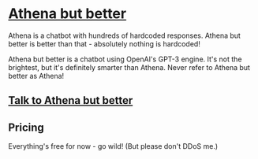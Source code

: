 # [Athena but better](https://abb.godder.xyz/)

Athena is a chatbot with hundreds of hardcoded responses. Athena but better is better than that - absolutely nothing is hardcoded!

Athena but better is a chatbot using OpenAI's GPT-3 engine. It's not the brightest, but it's definitely smarter than Athena. Never refer to Athena but better as Athena!

## [Talk to Athena but better](https://abb.godder.xyz/)

## Pricing

Everything's free for now - go wild! (But please don't DDoS me.)

<!-- ### Public License - $0.00/month forever

- No daily

### Free License - $0.00/month forever

- 100 combined chat messages with other Free License users
- Chatbot smartness limited at "Bennett's Athena"
- No credit/debit card required

### Smarter License - granted manually by me

- 1000 chat messages per day
- Chatbot smartness limited at "Smarter than Athena"
- No credit/debit card required

### Smartest License - unless if robots take over

- 10,000 chat messages per day
- Chatbot smartness unlimited
- No credit/debit card required -->
